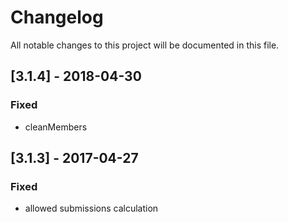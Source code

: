 # Changelog
All notable changes to this project will be documented in this file.

## [3.1.4] - 2018-04-30

### Fixed
- cleanMembers

## [3.1.3] - 2017-04-27

### Fixed
- allowed submissions calculation

